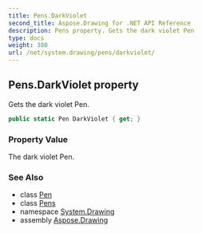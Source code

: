 ```yaml
---
title: Pens.DarkViolet
second_title: Aspose.Drawing for .NET API Reference
description: Pens property. Gets the dark violet Pen
type: docs
weight: 380
url: /net/system.drawing/pens/darkviolet/
---
```

## Pens.DarkViolet property

Gets the dark violet Pen.

```csharp
public static Pen DarkViolet { get; }
```

### Property Value

The dark violet Pen.

### See Also

* class [Pen](../../pen/)
* class [Pens](../)
* namespace [System.Drawing](../../pens/)
* assembly [Aspose.Drawing](../../../)


